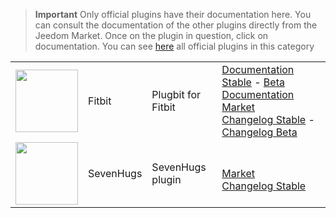 
>**Important**
>Only official plugins have their documentation here. You can consult the documentation of the other plugins directly from the Jeedom Market. Once on the plugin in question, click on documentation.
>You can see [here](https://market.jeedom.com/index.php?v=d&p=market&type=plugin&categorie=health) all official plugins in this category


| | | | |
|--- | --- | --- | ---|
|<img src="fitbit/fitbit_icon.png" class="pluginLogo" width="100" />|Fitbit|Plugbit for Fitbit|[Documentation Stable](fitbit/index.md) - [Beta Documentation](fitbit/beta/index.md)<br/>[Market](https://market.jeedom.com/index.php?v=d&p=market_display&id=1018)<br/>[Changelog Stable](fitbit/changelog.md) - [Changelog Beta](fitbit/beta/changelog.md)|
|<img src="sevenhugs/sevenhugs_icon.png" class="pluginLogo" width="100" />|SevenHugs|SevenHugs plugin|<br/>[Market](https://market.jeedom.com/index.php?v=d&p=market_display&id=2492)<br/>[Changelog Stable](sevenhugs/changelog.md)|
